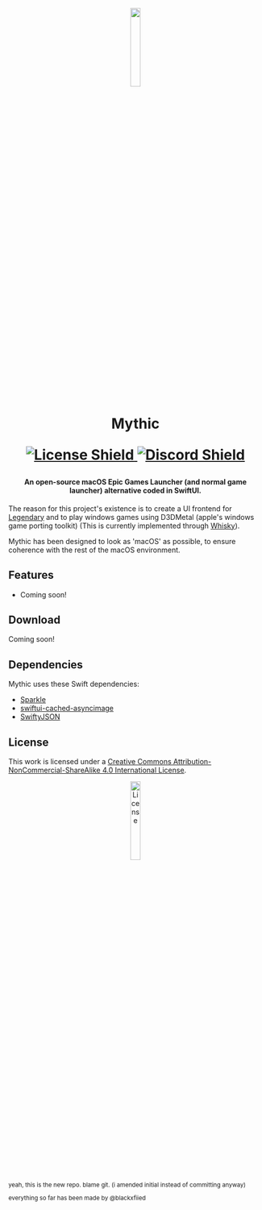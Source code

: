 <h1 align="center">
  <br>
  <a href="https://mythic.blackxfiied.xyz">
    <img src="https://github.com/blackxfiied/Mythic/assets/41133734/8ab23dae-c840-4945-b115-cb421a6b50ae" 
      style="width: 20%; height: 20%;">
  </a>
  
  Mythic
  <p align="center">
  <a href="http://creativecommons.org/licenses/by-nc-sa/4.0/">
    <img src="https://img.shields.io/badge/License-CC%20BY--NC--SA%204.0-white.svg"
         alt="License Shield">
  </a>
  <a href="https://discord.gg/dvznkkDVUY">
    <img src="https://img.shields.io/discord/1154998702650425397?logo=discord"
         alt="Discord Shield">
  </a>
</p>
</h1>

<h4 align="center">An open-source macOS Epic Games Launcher (and normal game launcher) alternative coded in SwiftUI.</h4>

The reason for this project's existence is to create a UI frontend for [Legendary](https://github.com/derrod/legendary) and to play windows games using D3DMetal (apple's windows game porting toolkit) (This is currently implemented through [Whisky](https://github.com/Whisky-App/Whisky)).

Mythic has been designed to look as 'macOS' as possible, to ensure coherence with the rest of the macOS environment.

## Features

* Coming soon!

## Download

Coming soon!

## Dependencies

Mythic uses these Swift dependencies:

- [Sparkle](https://github.com/sparkle-project/Sparkle)
- [swiftui-cached-asyncimage](https://github.com/lorenzofiamingo/swiftui-cached-async-image)
- [SwiftyJSON](https://github.com/SwiftyJSON/SwiftyJSON)

## License

This work is licensed under a
[Creative Commons Attribution-NonCommercial-ShareAlike 4.0 International License](http://creativecommons.org/licenses/by-nc-sa/4.0/).

<p align="center">
  <a href="http://creativecommons.org/licenses/by-nc-sa/4.0/">
    <img src="https://mirrors.creativecommons.org/presskit/buttons/88x31/png/by-nc-sa.png"
         alt="License"
         style="width: 20%; height: 20%;">
  </a>
</p>

<sub>
yeah, this is the new repo. blame git.
(i amended initial instead of committing anyway)

everything so far has been made by @blackxfiied
</sub>
